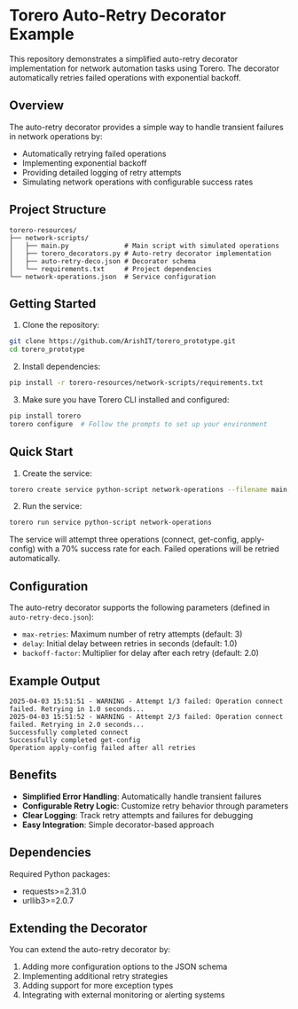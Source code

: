 # Torero Auto-Retry Decorator Example

This repository demonstrates a simplified auto-retry decorator implementation for network automation tasks using Torero. The decorator automatically retries failed operations with exponential backoff.

## Overview

The auto-retry decorator provides a simple way to handle transient failures in network operations by:
- Automatically retrying failed operations
- Implementing exponential backoff
- Providing detailed logging of retry attempts
- Simulating network operations with configurable success rates

## Project Structure

```
torero-resources/
├── network-scripts/
│   ├── main.py              # Main script with simulated operations
│   ├── torero_decorators.py # Auto-retry decorator implementation
│   ├── auto-retry-deco.json # Decorator schema
│   └── requirements.txt     # Project dependencies
└── network-operations.json  # Service configuration
```

## Getting Started

1. Clone the repository:
```bash
git clone https://github.com/ArishIT/torero_prototype.git
cd torero_prototype
```

2. Install dependencies:
```bash
pip install -r torero-resources/network-scripts/requirements.txt
```

3. Make sure you have Torero CLI installed and configured:
```bash
pip install torero
torero configure  # Follow the prompts to set up your environment
```

## Quick Start

1. Create the service:
```bash
torero create service python-script network-operations --filename main.py --working-dir network-scripts
```

2. Run the service:
```bash
torero run service python-script network-operations
```

The service will attempt three operations (connect, get-config, apply-config) with a 70% success rate for each. Failed operations will be retried automatically.

## Configuration

The auto-retry decorator supports the following parameters (defined in `auto-retry-deco.json`):

- `max-retries`: Maximum number of retry attempts (default: 3)
- `delay`: Initial delay between retries in seconds (default: 1.0)
- `backoff-factor`: Multiplier for delay after each retry (default: 2.0)

## Example Output

```
2025-04-03 15:51:51 - WARNING - Attempt 1/3 failed: Operation connect failed. Retrying in 1.0 seconds...
2025-04-03 15:51:52 - WARNING - Attempt 2/3 failed: Operation connect failed. Retrying in 2.0 seconds...
Successfully completed connect
Successfully completed get-config
Operation apply-config failed after all retries
```

## Benefits

- **Simplified Error Handling**: Automatically handle transient failures
- **Configurable Retry Logic**: Customize retry behavior through parameters
- **Clear Logging**: Track retry attempts and failures for debugging
- **Easy Integration**: Simple decorator-based approach

## Dependencies

Required Python packages:
- requests>=2.31.0
- urllib3>=2.0.7

## Extending the Decorator

You can extend the auto-retry decorator by:

1. Adding more configuration options to the JSON schema
2. Implementing additional retry strategies
3. Adding support for more exception types
4. Integrating with external monitoring or alerting systems 
